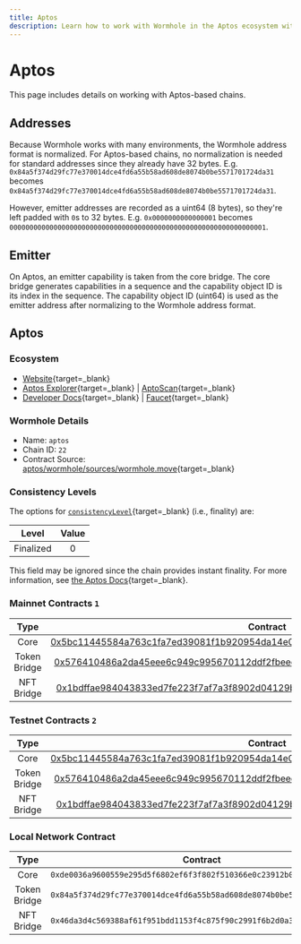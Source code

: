 ```yaml
---
title: Aptos
description: Learn how to work with Wormhole in the Aptos ecosystem with address formats, emitter details, contract consistency levels, and key contract info. 
---
```


# Aptos

This page includes details on working with Aptos-based chains.

## Addresses

Because Wormhole works with many environments, the Wormhole address format is normalized. For Aptos-based chains, no normalization is needed for standard addresses since they already have 32 bytes. E.g. `0x84a5f374d29fc77e370014dce4fd6a55b58ad608de8074b0be5571701724da31` becomes `0x84a5f374d29fc77e370014dce4fd6a55b58ad608de8074b0be5571701724da31`.

However, emitter addresses are recorded as a uint64 (8 bytes), so they're left padded with `0`s to 32 bytes. E.g. `0x0000000000000001` becomes `0000000000000000000000000000000000000000000000000000000000000001`.

## Emitter 

On Aptos, an emitter capability is taken from the core bridge. The core bridge generates capabilities in a sequence and the capability object ID is its index in the sequence. The capability object ID (uint64) is used as the emitter address after normalizing to the Wormhole address format.

## Aptos

### Ecosystem

- [Website](https://aptosfoundation.org/){target=_blank}
- [Aptos Explorer](https://explorer.aptoslabs.com/){target=_blank} | [AptoScan](https://aptoscan.com/){target=_blank}
- [Developer Docs](https://aptos.dev/){target=_blank} | [Faucet](https://www.aptosfaucet.com/){target=_blank}

### Wormhole Details

- Name: `aptos`
- Chain ID: `22`
- Contract Source: [aptos/wormhole/sources/wormhole.move](https://github.com/wormhole-foundation/wormhole/blob/main/aptos/wormhole/sources/wormhole.move){target=_blank}

### Consistency Levels

The options for [`consistencyLevel`](/docs/build/reference/consistency-levels/){target=\_blank} (i.e., finality) are:

|  Level   | Value |
|:-------:|:-----:|
|Finalized|   0   |

This field may be ignored since the chain provides instant finality. For more information, see [the Aptos Docs](https://aptos.dev/reference/glossary/#byzantine-fault-tolerance-bft){target=_blank}.

### Mainnet Contracts `1`

|    Type    |                                                                                                                                  Contract                                                                                                                                  |
|:----------:|:-------------------------------------------------------------------------------------------------------------------------------------------------------------------------------------------------------------------------------------------------------------------------:|
|    Core    | [0x5bc11445584a763c1fa7ed39081f1b920954da14e04b32440cba863d03e19625](https://explorer.aptoslabs.com/account/0x5bc11445584a763c1fa7ed39081f1b920954da14e04b32440cba863d03e19625?network=mainnet){target=_blank}                          |
| Token Bridge | [0x576410486a2da45eee6c949c995670112ddf2fbeedab20350d506328eefc9d4f](https://explorer.aptoslabs.com/account/0x576410486a2da45eee6c949c995670112ddf2fbeedab20350d506328eefc9d4f?network=mainnet){target=_blank} |
| NFT Bridge   | [0x1bdffae984043833ed7fe223f7af7a3f8902d04129b14f801823e64827da7130](https://explorer.aptoslabs.com/account/0x1bdffae984043833ed7fe223f7af7a3f8902d04129b14f801823e64827da7130?network=mainnet){target=_blank} |

### Testnet Contracts `2`

|    Type    |                                                                                                                                  Contract                                                                                                                                  |
|:----------:|:-------------------------------------------------------------------------------------------------------------------------------------------------------------------------------------------------------------------------------------------------------------------------:|
|    Core    | [0x5bc11445584a763c1fa7ed39081f1b920954da14e04b32440cba863d03e19625](https://explorer.aptoslabs.com/account/0x5bc11445584a763c1fa7ed39081f1b920954da14e04b32440cba863d03e19625?network=testnet){target=_blank}                          |
| Token Bridge | [0x576410486a2da45eee6c949c995670112ddf2fbeedab20350d506328eefc9d4f](https://explorer.aptoslabs.com/account/0x576410486a2da45eee6c949c995670112ddf2fbeedab20350d506328eefc9d4f?network=testnet){target=_blank} |
| NFT Bridge   | [0x1bdffae984043833ed7fe223f7af7a3f8902d04129b14f801823e64827da7130](https://explorer.aptoslabs.com/account/0x1bdffae984043833ed7fe223f7af7a3f8902d04129b14f801823e64827da7130?network=testnet){target=_blank} |

### Local Network Contract

|    Type    |                                      Contract                                      |
|:----------:|:----------------------------------------------------------------------------------:|
|    Core    | `0xde0036a9600559e295d5f6802ef6f3f802f510366e0c23912b0655d972166017` |
| Token Bridge | `0x84a5f374d29fc77e370014dce4fd6a55b58ad608de8074b0be5571701724da31` |
| NFT Bridge   | `0x46da3d4c569388af61f951bdd1153f4c875f90c2991f6b2d0a38e2161a40852c` |

